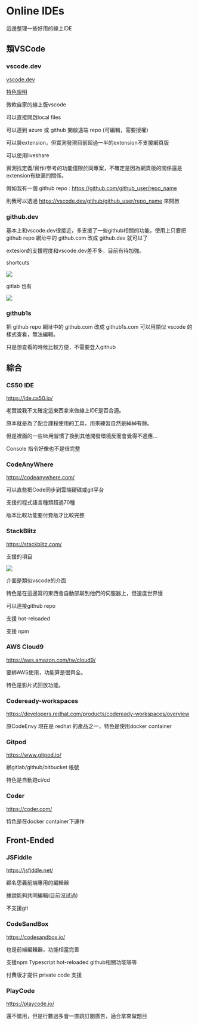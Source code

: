 # Online IDEs

這邊整理一些好用的線上IDE



## 類VSCode

### vscode.dev

[vscode.dev](https://vscode.dev)

[特色說明](https://code.visualstudio.com/blogs/2021/10/20/vscode-dev)

微軟自家的線上版vscode

可以直接開啟local files

可以連到 azure 或 github 開啟遠端 repo (可編輯，需要授權)

可以裝extension，但實測發現目前超過一半的extension不支援網頁版

可以使用liveshare



實測找定義/實作/參考的功能僅限於同專案，不確定是因為網頁版的關係還是extension有缺漏的關係。



假如我有一個 github repo : https://github.com/github_user/repo_name

則我可以透過 https://vscode.dev/github/github_user/repo_name 來開啟



### github.dev

基本上和vscode.dev很接近，多支援了一些github相關的功能，使用上只要把 github repo 網址中的 github.com 改成 github.dev 就可以了

extesion的支援程度和vscode.dev差不多，目前有待加強。



shortcuts

![](https://i.imgur.com/UsueoF8.png)



gitlab 也有

![](https://i.imgur.com/asRoWHr.png)

### github1s

把 github repo 網址中的 github.com 改成 github1s.com 可以用類似 vscode 的樣式查看，無法編輯。

只是想查看的時候比較方便，不需要登入github





## 綜合

### CS50 IDE

https://ide.cs50.io/

老實說我不太確定這東西拿來做線上IDE是否合適。

原本就是為了配合課程使用的工具，用來練習自然是綽綽有餘。

但是裡面的一些lib用習慣了換到其他開發環境反而會覺得不適應...

Console 指令好像也不是很完整



### CodeAnyWhere

https://codeanywhere.com/

可以直些把Code同步到雲端硬碟或git平台

支援的程式語言種類超過70種



版本比較功能要付費版才比較完整





### StackBlitz

https://stackblitz.com/

支援的項目

![](https://i.imgur.com/4ZeRrJS.png)

介面是類似vscode的介面



特色是在這邊寫的東西會自動部屬到他們的伺服器上，但速度世界慢

可以連接github repo

支援 hot-reloaded

支援 npm



### AWS Cloud9

https://aws.amazon.com/tw/cloud9/

要綁AWS使用，功能算是很齊全。

特色是影片式回放功能。



### Codeready-workspaces

https://developers.redhat.com/products/codeready-workspaces/overview

原CodeEnvy 現在是 redhat 的產品之一，特色是使用docker container



### Gitpod

https://www.gitpod.io/

綁gitlab/github/bitbucket 帳號

特色是自動跑ci/cd



### Coder

https://coder.com/

特色是在docker container下運作



## Front-Ended

### JSFiddle

https://jsfiddle.net/

顧名思義前端專用的編輯器

據說能夠共同編輯(目前沒試過)

不支援git



### CodeSandBox

https://codesandbox.io/

也是前端編輯器，功能相當完善

支援npm Typescript hot-reloaded github相關功能等等

付費版才提供 private code 支援



### PlayCode

https://playcode.io/

還不錯用，但是行數過多會一直跳訂閱廣告，適合拿來做題目